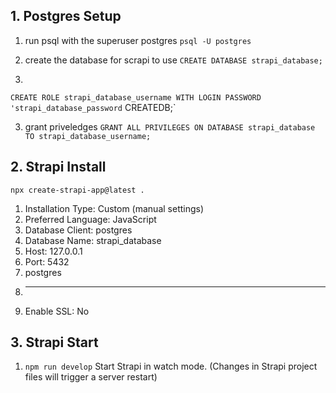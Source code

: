 

## 1. Postgres Setup

1. run psql with the superuser postgres
`psql -U postgres`

2. create the database for scrapi to use
`CREATE DATABASE strapi_database;`

3.
`CREATE ROLE strapi_database_username WITH LOGIN PASSWORD 'strapi_database_password` CREATEDB;`

3. grant priveledges
  `GRANT ALL PRIVILEGES ON DATABASE strapi_database TO strapi_database_username;`

## 2. Strapi Install

`npx create-strapi-app@latest .`

1. Installation Type: Custom (manual settings)
2. Preferred Language: JavaScript
3. Database Client: postgres
4. Database Name: strapi_database
5. Host: 127.0.0.1
6. Port: 5432
7. postgres
8. **********
9. Enable SSL: No

## 3. Strapi Start

1. `npm run develop`
Start Strapi in watch mode. (Changes in Strapi project files will trigger a server restart)